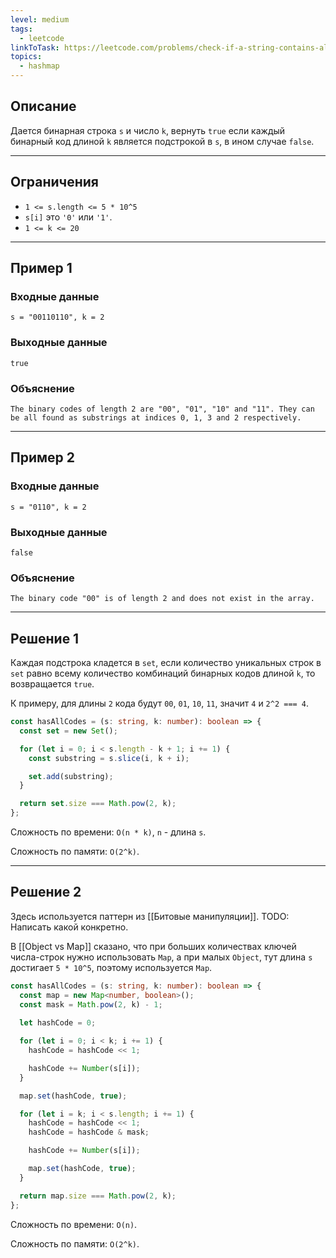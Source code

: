 ```yaml
---
level: medium
tags:
  - leetcode
linkToTask: https://leetcode.com/problems/check-if-a-string-contains-all-binary-codes-of-size-k/description/
topics:
  - hashmap
---
```

## Описание

Дается бинарная строка `s` и число `k`, вернуть `true` если каждый бинарный код длиной `k` является подстрокой в `s`, в ином случае `false`.

---
## Ограничения

- `1 <= s.length <= 5 * 10^5`
- `s[i]` это `'0'` или `'1'`.
- `1 <= k <= 20`

---
## Пример 1

### Входные данные

```
s = "00110110", k = 2
```
### Выходные данные

```
true
```
### Объяснение

```
The binary codes of length 2 are "00", "01", "10" and "11". They can be all found as substrings at indices 0, 1, 3 and 2 respectively.
```

---
## Пример 2

### Входные данные

```
s = "0110", k = 2
```
### Выходные данные

```
false
```
### Объяснение

```
The binary code "00" is of length 2 and does not exist in the array.
```

---
## Решение 1

Каждая подстрока кладется в `set`, если количество уникальных строк в `set` равно всему количество комбинаций бинарных кодов длиной `k`, то возвращается `true`.

К примеру, для длины `2` кода будут `00`, `01`, `10`, `11`, значит `4` и `2^2 === 4`.

```typescript
const hasAllCodes = (s: string, k: number): boolean => {
  const set = new Set();

  for (let i = 0; i < s.length - k + 1; i += 1) {
    const substring = s.slice(i, k + i);

    set.add(substring);
  }

  return set.size === Math.pow(2, k);
};
```

Сложность по времени: `O(n * k)`, `n` - длина `s`.

Сложность по памяти: `O(2^k)`.

---

## Решение 2

Здесь используется паттерн из [[Битовые манипуляции]]. 
TODO: Написать какой конкретно.

В [[Object vs Map]] сказано, что при больших количествах ключей числа-строк нужно использовать `Map`, а при малых `Object`, тут длина `s` достигает `5 * 10^5`, поэтому используется `Map`.

```typescript
const hasAllCodes = (s: string, k: number): boolean => {
  const map = new Map<number, boolean>();
  const mask = Math.pow(2, k) - 1;
  
  let hashCode = 0;

  for (let i = 0; i < k; i += 1) {
    hashCode = hashCode << 1;

    hashCode += Number(s[i]);
  }

  map.set(hashCode, true);

  for (let i = k; i < s.length; i += 1) {
    hashCode = hashCode << 1;
    hashCode = hashCode & mask;

    hashCode += Number(s[i]);

    map.set(hashCode, true);
  }

  return map.size === Math.pow(2, k);
};
```

Сложность по времени: `O(n)`.

Сложность по памяти: `O(2^k)`.